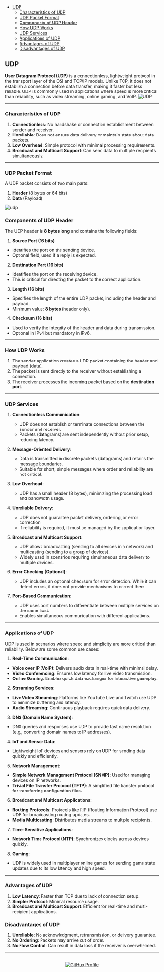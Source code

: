 <!--
  Author: omteja04
  Created on: 16-11-2024 19:04:49
  Description: UDP
-->

- [UDP](#udp)
  - [Characteristics of UDP](#characteristics-of-udp)
  - [UDP Packet Format](#udp-packet-format)
  - [Components of UDP Header](#components-of-udp-header)
  - [How UDP Works](#how-udp-works)
  - [UDP Services](#udp-services)
  - [Applications of UDP](#applications-of-udp)
  - [Advantages of UDP](#advantages-of-udp)
  - [Disadvantages of UDP](#disadvantages-of-udp)

## UDP

**User Datagram Protocol (UDP)** is a connectionless, lightweight protocol in the transport layer of the OSI and TCP/IP models. Unlike TCP, it does not establish a connection before data transfer, making it faster but less reliable. UDP is commonly used in applications where speed is more critical than reliability, such as video streaming, online gaming, and VoIP.
![UDP](https://media.geeksforgeeks.org/wp-content/uploads/20240226104348/UDP-gif.gif)

---

### Characteristics of UDP

1. **Connectionless**: No handshake or connection establishment between sender and receiver.
2. **Unreliable**: Does not ensure data delivery or maintain state about data packets.
3. **Low Overhead**: Simple protocol with minimal processing requirements.
4. **Broadcast and Multicast Support**: Can send data to multiple recipients simultaneously.

---

### UDP Packet Format

A UDP packet consists of two main parts:

1. **Header** (8 bytes or 64 bits)
2. **Data** (Payload)

![udp](https://media.geeksforgeeks.org/wp-content/uploads/20240226104635/UDP-header.jpg)

### Components of UDP Header

The UDP header is **8 bytes long** and contains the following fields:

1. **Source Port (16 bits)**

- Identifies the port on the sending device.
- Optional field, used if a reply is expected.

2. **Destination Port (16 bits)**

- Identifies the port on the receiving device.
- This is critical for directing the packet to the correct application.

3. **Length (16 bits)**

- Specifies the length of the entire UDP packet, including the header and payload.
- Minimum value: **8 bytes** (header only).

4. **Checksum (16 bits)**

- Used to verify the integrity of the header and data during transmission.
- Optional in IPv4 but mandatory in IPv6.

---

### How UDP Works

1. The sender application creates a UDP packet containing the header and payload (data).
2. The packet is sent directly to the receiver without establishing a connection.
3. The receiver processes the incoming packet based on the **destination port**.

---

### UDP Services

1. **Connectionless Communication**:

   - UDP does not establish or terminate connections between the sender and receiver.
   - Packets (datagrams) are sent independently without prior setup, reducing latency.

2. **Message-Oriented Delivery**:

   - Data is transmitted in discrete packets (datagrams) and retains the message boundaries.
   - Suitable for short, simple messages where order and reliability are not critical.

3. **Low Overhead**:

   - UDP has a small header (8 bytes), minimizing the processing load and bandwidth usage.

4. **Unreliable Delivery**:

   - UDP does not guarantee packet delivery, ordering, or error correction.
   - If reliability is required, it must be managed by the application layer.

5. **Broadcast and Multicast Support**:

   - UDP allows broadcasting (sending to all devices in a network) and multicasting (sending to a group of devices).
   - Widely used in scenarios requiring simultaneous data delivery to multiple devices.

6. **Error Checking (Optional)**:

   - UDP includes an optional checksum for error detection. While it can detect errors, it does not provide mechanisms to correct them.

7. **Port-Based Communication**:
   - UDP uses port numbers to differentiate between multiple services on the same host.
   - Enables simultaneous communication with different applications.

---

### Applications of UDP

UDP is used in scenarios where speed and simplicity are more critical than reliability. Below are some common use cases:

1. **Real-Time Communication**:

- **Voice over IP (VoIP)**: Delivers audio data in real-time with minimal delay.
- **Video Conferencing**: Ensures low latency for live video transmission.
- **Online Gaming**: Enables quick data exchanges for interactive gameplay.

2. **Streaming Services**:

- **Live Video Streaming**: Platforms like YouTube Live and Twitch use UDP to minimize buffering and latency.
- **Audio Streaming**: Continuous playback requires quick data delivery.

3. **DNS (Domain Name System)**:

- DNS queries and responses use UDP to provide fast name resolution (e.g., converting domain names to IP addresses).

4. **IoT and Sensor Data**:

- Lightweight IoT devices and sensors rely on UDP for sending data quickly and efficiently.

5. **Network Management**:

- **Simple Network Management Protocol (SNMP)**: Used for managing devices on IP networks.
- **Trivial File Transfer Protocol (TFTP)**: A simplified file transfer protocol for transferring configuration files.

6. **Broadcast and Multicast Applications**:

- **Routing Protocols**: Protocols like RIP (Routing Information Protocol) use UDP for broadcasting routing updates.
- **Media Multicasting**: Distributes media streams to multiple recipients.

7. **Time-Sensitive Applications**:

- **Network Time Protocol (NTP)**: Synchronizes clocks across devices quickly.

8. **Gaming**:

- UDP is widely used in multiplayer online games for sending game state updates due to its low latency and high speed.

---

### Advantages of UDP

1. **Low Latency**: Faster than TCP due to lack of connection setup.
2. **Simpler Protocol**: Minimal resource usage.
3. **Broadcast and Multicast Support**: Efficient for real-time and multi-recipient applications.

### Disadvantages of UDP

1. **Unreliable**: No acknowledgment, retransmission, or delivery guarantee.
2. **No Ordering**: Packets may arrive out of order.
3. **No Flow Control**: Can result in data loss if the receiver is overwhelmed.

---

<br>
<div align='center'>
  <a href='https://github.com/omteja04' target='_blank'>
    <img src='https://img.shields.io/badge/GitHub-omteja04-181717?logo=github' alt='GitHub Profile'>
  </a>
</div>
